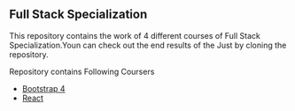## Full Stack Specialization

This repository contains the work of 4 different courses of Full Stack Specialization.Youn can check out the end results of the Just by cloning the repository.

Repository contains Following Coursers 

* [Bootstrap 4](https://github.com/srjshrivastav/Coursera-Full-Stack-Specialization/tree/master/BootStrap%204)
* [React](https://github.com/srjshrivastav/Coursera-Full-Stack-Specialization/tree/master/React)
